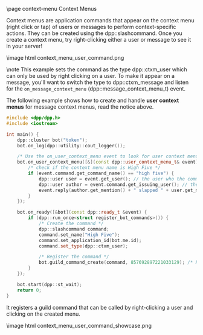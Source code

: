\page context-menu Context Menus

Context menus are application commands that appear on the context menu (right click or tap) of users or messages to perform context-specific actions. They can be created using the dpp::slashcommand. Once you create a context menu, try right-clicking either a user or message to see it in your server!

\image html context_menu_user_command.png

\note This example sets the command as the type dpp::ctxm_user which can only be used by right clicking on a user. To make it appear on a message, you'll want to switch the type to dpp::ctxm_message and listen for the `on_message_context_menu` (dpp::message_context_menu_t) event.

The following example shows how to create and handle **user context menus** for message context menus, read the notice above.

~~~~~~~~~~cpp
#include <dpp/dpp.h>
#include <iostream>

int main() {
	dpp::cluster bot("token");
	bot.on_log(dpp::utility::cout_logger());

	/* Use the on_user_context_menu event to look for user context menu actions */
	bot.on_user_context_menu([&](const dpp::user_context_menu_t& event) {
		/* check if the context menu name is High Five */
		if (event.command.get_command_name() == "high five") {
			dpp::user user = event.get_user(); // the user who the command has been issued on
			dpp::user author = event.command.get_issuing_user(); // the user who clicked on the context menu
			event.reply(author.get_mention() + " slapped " + user.get_mention());
		}
	});

	bot.on_ready([&bot](const dpp::ready_t &event) {
		if (dpp::run_once<struct register_bot_commands>()) {
			/* Create the command */
			dpp::slashcommand command;
			command.set_name("High Five");
			command.set_application_id(bot.me.id);
			command.set_type(dpp::ctxm_user);

			/* Register the command */
			bot.guild_command_create(command, 857692897221033129); /* Replace this with the guild id you want */
		}
	});

	bot.start(dpp::st_wait);
	return 0;
}
~~~~~~~~~~

It registers a guild command that can be called by right-clicking a user and clicking on the created menu.

\image html context_menu_user_command_showcase.png
